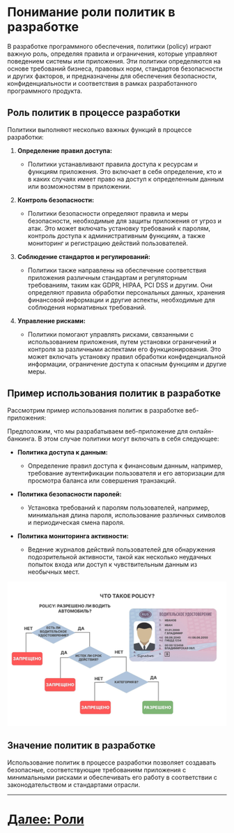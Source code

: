 # Понимание роли политик в разработке

В разработке программного обеспечения, политики (policy) играют важную роль, определяя правила и ограничения, которые управляют поведением системы или приложения. Эти политики определяются на основе требований бизнеса, правовых норм, стандартов безопасности и других факторов, и предназначены для обеспечения безопасности, конфиденциальности и соответствия в рамках разработанного программного продукта.

## Роль политик в процессе разработки

Политики выполняют несколько важных функций в процессе разработки:

1. **Определение правил доступа:**
    - Политики устанавливают правила доступа к ресурсам и функциям приложения. Это включает в себя определение, кто и в каких случаях имеет право на доступ к определенным данным или возможностям в приложении.

2. **Контроль безопасности:**
    - Политики безопасности определяют правила и меры безопасности, необходимые для защиты приложения от угроз и атак. Это может включать установку требований к паролям, контроль доступа к административным функциям, а также мониторинг и регистрацию действий пользователей.

3. **Соблюдение стандартов и регулирований:**
    - Политики также направлены на обеспечение соответствия приложения различным стандартам и регуляторным требованиям, таким как GDPR, HIPAA, PCI DSS и другим. Они определяют правила обработки персональных данных, хранения финансовой информации и другие аспекты, необходимые для соблюдения нормативных требований.

4. **Управление рисками:**
    - Политики помогают управлять рисками, связанными с использованием приложения, путем установки ограничений и контроля за различными аспектами его функционирования. Это может включать установку правил обработки конфиденциальной информации, ограничение доступа к опасным функциям и другие меры.

## Пример использования политик в разработке

Рассмотрим пример использования политик в разработке веб-приложения:

Предположим, что мы разрабатываем веб-приложение для онлайн-банкинга. В этом случае политики могут включать в себя следующее:

- **Политика доступа к данным:**
    - Определение правил доступа к финансовым данным, например, требование аутентификации пользователя и его авторизации для просмотра баланса или совершения транзакций.

- **Политика безопасности паролей:**
    - Установка требований к паролям пользователей, например, минимальная длина пароля, использование различных символов и периодическая смена пароля.

- **Политика мониторинга активности:**
    - Ведение журналов действий пользователей для обнаружения подозрительной активности, такой как несколько неудачных попыток входа или доступ к чувствительным данным из необычных мест.

![Пример policy в жизни](..\Resourses\policy.jpg)
## Значение политик в разработке

Использование политик в процессе разработки позволяет создавать безопасные, соответствующие требованиям приложения с минимальными рисками и обеспечивать его работу в соответствии с законодательством и стандартами отрасли.

---

# [Далее: Роли]()